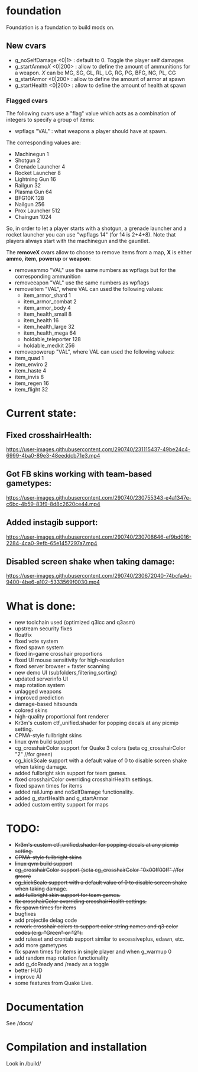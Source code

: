 # foundation

Foundation is a foundation to build mods on.

## New cvars

* g_noSelfDamage <0|1> : default to 0. Toggle the player self damages
* g_startAmmo*X* <0|200> : allow to define the amount of ammunitions for a weapon. *X* can be MG, SG, GL, RL, LG, RG, PG, BFG, NG, PL, CG
* g_startArmor <0|200> : allow to define the amount of armor at spawn
* g_startHealth <0|200> : allow to define the amount of health at spawn

### Flagged cvars

The following cvars use a "flag" value which acts as a combination of integers to specify a group of items:

* wpflags "VAL" : what weapons a player should have at spawn.
  
The corresponding values are:

* Machinegun	1
* Shotgun	2
* Grenade Launcher	4
* Rocket Launcher	8
* Lightning Gun	16
* Railgun	32
* Plasma Gun	64
* BFG10K	128
* Nailgun	256
* Prox Launcher	512
* Chaingun	1024

So, in order to let a player starts with a shotgun, a grenade launcher and a rocket launcher you can use "wpflags 14" (for 14 is 2+4+8). Note that players always start with the machinegun and the gauntlet.

The **removeX** cvars allow to choose to remove items from a map, **X** is either **ammo**, **item**, **powerup** or **weapon**:

* removeammo "VAL" use the same numbers as wpflags but for the corresponding ammunition
* removeeapon "VAL" use the same numbers as wpflags
* removeitem "VAL", where VAL can used the following values:
  * item_armor_shard 1
  * item_armor_combat 2
  * item_armor_body 4
  * item_health_small 8
  * item_health 16
  * item_health_large 32
  * item_health_mega 64
  * holdable_teleporter 128
  * holdable_medkit 256
 * removepowerup "VAL", where VAL can used the following values:
  * item_quad 1
  * item_enviro 2
  * item_haste 4
  * item_invis 8
  * item_regen 16
  * item_flight 32

# Current state:

## Fixed crosshairHealth:

https://user-images.githubusercontent.com/290740/231115437-49be24c4-6999-4ba0-89e3-48eeddcb71e3.mp4

## Got FB skins working with team-based gametypes:

https://user-images.githubusercontent.com/290740/230755343-e4a1347e-c6bc-4b59-83f9-8d8c2620ce44.mp4

## Added instagib support:

https://user-images.githubusercontent.com/290740/230708646-ef9bd016-2284-4ca0-9efb-65e1457297a7.mp4

## Disabled screen shake when taking damage:

https://user-images.githubusercontent.com/290740/230672040-74bcfa4d-9400-4be6-a102-5333569f0030.mp4


# What is done:

 * new toolchain used (optimized q3lcc and q3asm)
 * upstream security fixes
 * floatfix
 * fixed vote system
 * fixed spawn system
 * fixed in-game crosshair proportions
 * fixed UI mouse sensitivity for high-resolution
 * fixed server browser + faster scanning
 * new demo UI (subfolders,filtering,sorting)
 * updated serverinfo UI
 * map rotation system
 * unlagged weapons
 * improved prediction
 * damage-based hitsounds
 * colored skins
 * high-quality proportional font renderer
 * Kr3m's custom ctf_unified.shader for popping decals at any picmip setting.
 * CPMA-style fullbright skins
 * linux qvm build support
 * cg_crosshairColor support for Quake 3 colors (seta cg_crosshairColor "2" //for green)
 * cg_kickScale support with a default value of 0 to disable screen shake when taking damage.
 * added fullbright skin support for team games.
 * fixed crosshairColor overriding crosshairHealth settings.
 * fixed spawn times for items
 * added railJump and noSelfDamage functionality.
 * added g_startHealth and g_startArmor
 * added custom entity support for maps

# TODO:

 * ~~Kr3m's custom ctf_unified.shader for popping decals at any picmip setting.~~
 * ~~CPMA-style fullbright skins~~
 * ~~linux qvm build support~~
 * ~~cg_crosshairColor support (seta cg_crosshairColor "0x00ff00ff" //for green)~~
 * ~~cg_kickScale support with a default value of 0 to disable screen shake when taking damage.~~
 * ~~add fullbright skin support for team games.~~
 * ~~fix crosshairColor overriding crosshairHealth settings.~~
 * ~~fix spawn times for items~~
 * bugfixes
 * add projectile delag code
 * ~~rework crosshair colors to support color string names and q3 color codes (e.g. "Green" or "2").~~
 * add ruleset and crontab support similar to excessiveplus, edawn, etc.
 * add more gametypes
 * fix spawn times for items in single player and when g_warmup 0
 * add random map rotation functionality
 * add g_doReady and /ready as a toggle
 * better HUD
 * improve AI
 * some features from Quake Live.


# Documentation

See /docs/

# Compilation and installation

Look in /build/

